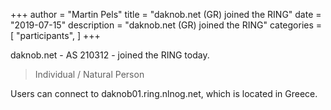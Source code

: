 +++
author = "Martin Pels"
title = "daknob.net (GR) joined the RING"
date = "2019-07-15"
description = "daknob.net (GR) joined the RING"
categories = [
    "participants",
]
+++

daknob.net - AS 210312 - joined the RING today.

> Individual / Natural Person

Users can connect to daknob01.ring.nlnog.net, which is located in Greece.

